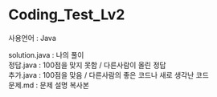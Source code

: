# Coding_Test_Lv2
사용언어 : Java

solution.java : 나의 풀이<br>
정답.java : 100점을 맞지 못함 / 다른사람이 올린 정답<br>
추가.java : 100점을 맞음 / 다른사람의 좋은 코드나 새로 생각난 코드<br>
문제.md : 문제 설명 복사본

